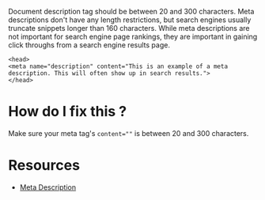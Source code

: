 Document description tag should be between 20 and 300 characters. Meta descriptions don't have any length restrictions, but search engines usually truncate snippets longer than 160 characters. While meta descriptions are not important for search engine page rankings, they are important in gaining click throughs from a search engine results page.  

```
<head>
<meta name="description" content="This is an example of a meta description. This will often show up in search results.">
</head>
```

<!-- The following heading is enforced by the interpreter -->
# How do I fix this ?

Make sure your meta tag's ```content=""``` is between 20 and 300 characters.

# Resources

* [Meta Description](https://moz.com/learn/seo/meta-description)
